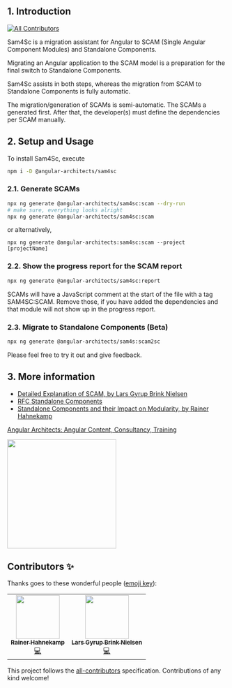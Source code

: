 ## 1. Introduction
<!-- ALL-CONTRIBUTORS-BADGE:START - Do not remove or modify this section -->
[![All Contributors](https://img.shields.io/badge/all_contributors-2-orange.svg?style=flat-square)](#contributors-)
<!-- ALL-CONTRIBUTORS-BADGE:END -->

Sam4Sc is a migration assistant for Angular to SCAM (Single Angular Component Modules) and Standalone Components.

Migrating an Angular application to the SCAM model is a preparation for the final switch to Standalone Components.

Sam4Sc assists in both steps, whereas the migration from SCAM to Standalone Components is fully automatic.

The migration/generation of SCAMs is semi-automatic. The SCAMs a generated first. After that, the developer(s) must define the dependencies per SCAM manually.

## 2. Setup and Usage

To install Sam4Sc, execute
```bash
npm i -D @angular-architects/sam4sc
```

### 2.1. Generate SCAMs

```bash
npx ng generate @angular-architects/sam4sc:scam --dry-run
# make sure, everything looks alright
npx ng generate @angular-architects/sam4sc:scam
```

or alternatively,

```
npx ng generate @angular-architects:sam4sc:scam --project [projectName]
```

### 2.2. Show the progress report for the SCAM report

```bash
npx ng generate @angular-architects/sam4sc:report
```

SCAMs will have a JavaScript comment at the start of the file with a tag SAM4SC:SCAM. Remove those, if you have added the dependencies and that module will not show up in the progress report.

### 2.3. Migrate to Standalone Components (Beta)

```bash
npx ng generate @angular-architects/sam4s:scam2sc
```

Please feel free to try it out and give feedback.

## 3. More information
- [Detailed Explanation of SCAM, by Lars Gyrup Brink Nielsen](https://dev.to/this-is-angular/angular-revisited-tree-shakable-components-and-optional-ngmodules-36d2)
- [RFC Standalone Components](https://github.com/angular/angular/discussions/43784)
- [Standalone Components and their Impact on Modularity, by Rainer Hahnekamp](https://www.rainerhahnekamp.com/en/angular-standalone-components-and-their-impact-on-modularity/)



[Angular Architects: Angular Content, Consultancy, Training](https://www.angulararchitects.io)

<img src="angular-architects.svg" style='width: 250px; height: auto'>


## Contributors ✨

Thanks goes to these wonderful people ([emoji key](https://allcontributors.org/docs/en/emoji-key)):

<!-- ALL-CONTRIBUTORS-LIST:START - Do not remove or modify this section -->
<!-- prettier-ignore-start -->
<!-- markdownlint-disable -->
<table>
  <tr>
    <td align="center"><a href="https://www.rainerhahnekamp.com"><img src="https://avatars.githubusercontent.com/u/5721205?v=4?s=100" width="100px;" alt=""/><br /><sub><b>Rainer Hahnekamp</b></sub></a><br /><a href="https://github.com/rainerhahnekamp/sam4sc/commits?author=rainerhahnekamp" title="Code">💻</a></td>
    <td align="center"><a href="https://dev.to/layzee"><img src="https://avatars.githubusercontent.com/u/6364586?v=4?s=100" width="100px;" alt=""/><br /><sub><b>Lars Gyrup Brink Nielsen</b></sub></a><br /><a href="https://github.com/rainerhahnekamp/sam4sc/commits?author=LayZeeDK" title="Code">💻</a></td>
  </tr>
</table>

<!-- markdownlint-restore -->
<!-- prettier-ignore-end -->

<!-- ALL-CONTRIBUTORS-LIST:END -->

This project follows the [all-contributors](https://github.com/all-contributors/all-contributors) specification. Contributions of any kind welcome!
